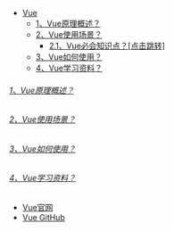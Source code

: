 * [Vue]()
    - [1、Vue原理概述？]()
    - [2、Vue使用场景？]()
        - [2.1、Vue必会知识点？[点击跳转]](../../../../../../../bigdata-project/src/main/doc/vue.md)
    - [3、Vue如何使用？]()
    - [4、Vue学习资料？]()

###### [1、Vue原理概述？]()

###### [2、Vue使用场景？]()

###### [3、Vue如何使用？]()

###### [4、Vue学习资料？]()
* [Vue官网](https://cn.vuejs.org/)
* [Vue GitHub](https://github.com/vuejs/vue-next/)    
